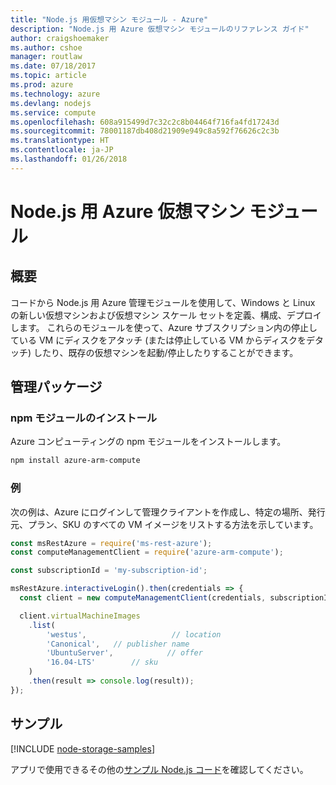 ```yaml
---
title: "Node.js 用仮想マシン モジュール - Azure"
description: "Node.js 用 Azure 仮想マシン モジュールのリファレンス ガイド"
author: craigshoemaker
ms.author: cshoe
manager: routlaw
ms.date: 07/18/2017
ms.topic: article
ms.prod: azure
ms.technology: azure
ms.devlang: nodejs
ms.service: compute
ms.openlocfilehash: 608a915499d7c32c2c8b04464f716fa4fd17243d
ms.sourcegitcommit: 78001187db408d21909e949c8a592f76626c2c3b
ms.translationtype: HT
ms.contentlocale: ja-JP
ms.lasthandoff: 01/26/2018
---
```

# <a name="azure-virtual-machine-modules-for-nodejs"></a>Node.js 用 Azure 仮想マシン モジュール

## <a name="overview"></a>概要

コードから Node.js 用 Azure 管理モジュールを使用して、Windows と Linux の新しい仮想マシンおよび仮想マシン スケール セットを定義、構成、デプロイします。 これらのモジュールを使って、Azure サブスクリプション内の停止している VM にディスクをアタッチ (または停止している VM からディスクをデタッチ) したり、既存の仮想マシンを起動/停止したりすることができます。

## <a name="management-package"></a>管理パッケージ

### <a name="install-the-npm-module"></a>npm モジュールのインストール

Azure コンピューティングの npm モジュールをインストールします。

```bash
npm install azure-arm-compute
```   

### <a name="example"></a>例

次の例は、Azure にログインして管理クライアントを作成し、特定の場所、発行元、プラン、SKU のすべての VM イメージをリストする方法を示しています。

```javascript
const msRestAzure = require('ms-rest-azure');
const computeManagementClient = require('azure-arm-compute');

const subscriptionId = 'my-subscription-id';

msRestAzure.interactiveLogin().then(credentials => {
  const client = new computeManagementClient(credentials, subscriptionId);

  client.virtualMachineImages
    .list(
        'westus',                   // location
        'Canonical',   // publisher name
        'UbuntuServer',            // offer
        '16.04-LTS'        // sku
    )
    .then(result => console.log(result));
});
```

## <a name="samples"></a>サンプル

[!INCLUDE [node-storage-samples](../docs-ref-conceptual/includes/virtualmachines-samples.md)]

アプリで使用できるその他の[サンプル Node.js コード](https://azure.microsoft.com/resources/samples/?platform=nodejs)を確認してください。
